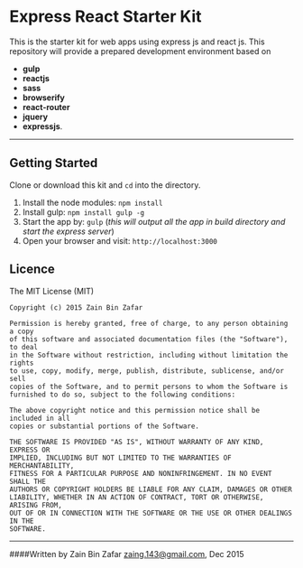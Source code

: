 Express React Starter Kit
===================


This is the starter kit for web apps using express js and react js. This repository will provide a prepared development environment based on 

- **gulp**
- **reactjs**
-  **sass**
- **browserify**
- **react-router**
- **jquery** 
-  **expressjs**.

----------


Getting Started
-------------

Clone or download this kit and `cd` into the directory.

 1. Install the node modules: `npm install` 
 2. Install gulp: `npm install gulp -g` 
 3. Start the app by:  `gulp`  (*this will output all the app in build directory and start the express server*)
 4. Open your browser and visit: `http://localhost:3000`



Licence
-------------
   The MIT License (MIT)
    
    Copyright (c) 2015 Zain Bin Zafar
    
    Permission is hereby granted, free of charge, to any person obtaining a copy
    of this software and associated documentation files (the "Software"), to deal
    in the Software without restriction, including without limitation the rights
    to use, copy, modify, merge, publish, distribute, sublicense, and/or sell
    copies of the Software, and to permit persons to whom the Software is
    furnished to do so, subject to the following conditions:
    
    The above copyright notice and this permission notice shall be included in all
    copies or substantial portions of the Software.
    
    THE SOFTWARE IS PROVIDED "AS IS", WITHOUT WARRANTY OF ANY KIND, EXPRESS OR
    IMPLIED, INCLUDING BUT NOT LIMITED TO THE WARRANTIES OF MERCHANTABILITY,
    FITNESS FOR A PARTICULAR PURPOSE AND NONINFRINGEMENT. IN NO EVENT SHALL THE
    AUTHORS OR COPYRIGHT HOLDERS BE LIABLE FOR ANY CLAIM, DAMAGES OR OTHER
    LIABILITY, WHETHER IN AN ACTION OF CONTRACT, TORT OR OTHERWISE, ARISING FROM,
    OUT OF OR IN CONNECTION WITH THE SOFTWARE OR THE USE OR OTHER DEALINGS IN THE
    SOFTWARE.


-------
####Written by Zain Bin Zafar <zaing.143@gmail.com>, Dec 2015
